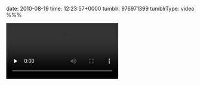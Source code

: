 date: 2010-08-19
time: 12:23:57+0000
tumblr: 976971399
tumblrType: video
%%%

<video src="tumblr_l7efqw6KiC1qbnvjc.mp4" controls preload="none" />

I caught a wasp dismembering and beheading a fly. I love the way the wing jumps towards the camera when torn off. 

- 32 seconds
- Shot with a [Canon Digital Ixus 80 IS](http://www.canon.co.uk/for_home/product_finder/cameras/digital_camera/ixus/Digital_IXUS_80_IS/)
- Quality reduced for web
- No audio (removed)
- Apologies for not setting the camera to macro focus and moving it right close. That might have disturbed the wasp.
